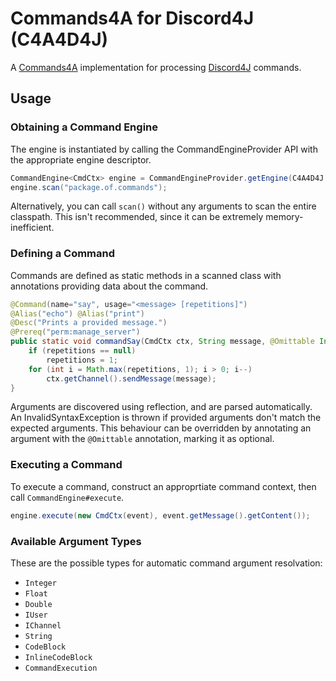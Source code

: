 Commands4A for Discord4J (C4A4D4J)
=====
A [Commands4A](https://github.com/phantamanta44/commands4a) implementation for processing [Discord4J](https://github.com/austinv11/Discord4J) commands.

## Usage ##
### Obtaining a Command Engine ###
The engine is instantiated by calling the CommandEngineProvider API with the appropriate engine descriptor.
```java
CommandEngine<CmdCtx> engine = CommandEngineProvider.getEngine(C4A4D4J.DESCRIPTOR);
engine.scan("package.of.commands");
```
Alternatively, you can call `scan()` without any arguments to scan the entire classpath. This isn't recommended, since it can be extremely memory-inefficient.

### Defining a Command ###
Commands are defined as static methods in a scanned class with annotations providing data about the command.
```java
@Command(name="say", usage="<message> [repetitions]")
@Alias("echo") @Alias("print")
@Desc("Prints a provided message.")
@Prereq("perm:manage_server")
public static void commandSay(CmdCtx ctx, String message, @Omittable Integer repetitions) {
    if (repetitions == null)
        repetitions = 1;
    for (int i = Math.max(repetitions, 1); i > 0; i--)
        ctx.getChannel().sendMessage(message);
}
```
Arguments are discovered using reflection, and are parsed automatically. An InvalidSyntaxException is thrown if provided arguments don't match the expected arguments. This behaviour can be overridden by annotating an argument with the `@Omittable` annotation, marking it as optional.

### Executing a Command ###
To execute a command, construct an approprtiate command context, then call `CommandEngine#execute`.
```java
engine.execute(new CmdCtx(event), event.getMessage().getContent());
```

### Available Argument Types ###
These are the possible types for automatic command argument resolvation:
* `Integer`
* `Float`
* `Double`
* `IUser`
* `IChannel`
* `String`
* `CodeBlock`
* `InlineCodeBlock`
* `CommandExecution`
